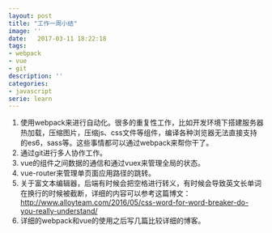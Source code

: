 ```yaml
---
layout: post
title: "工作一周小结"
image: ''
date:   2017-03-11 18:22:18
tags:
- webpack
- vue
- git
description: ''
categories:
- javascript
serie: learn
---
```


1. 使用webpack来进行自动化。很多的重复性工作，比如开发环境下搭建服务器热加载，压缩图片，压缩js、css文件等组件，编译各种浏览器无法直接支持的es6，sass等。这些事情都可以通过webpack来帮你干了。
2. 通过git进行多人协作工作。
3. vue的组件之间数据的通信和通过vuex来管理全局的状态。
4. vue-router来管理单页面应用路径的跳转。
5. 关于富文本编辑器，后端有时候会把空格进行转义，有时候会导致英文长单词在换行的时候被截断，详细的内容可以参考这篇博文：http://www.alloyteam.com/2016/05/css-word-for-word-breaker-do-you-really-understand/
6. 详细的webpack和vue的使用之后写几篇比较详细的博客。




